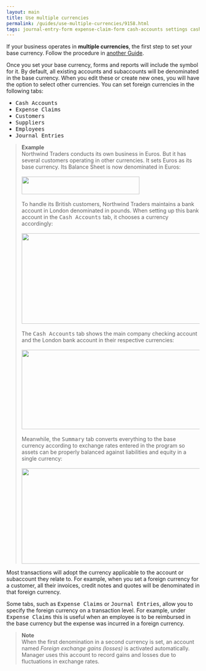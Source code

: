 ```yaml
---
layout: main
title: Use multiple currencies
permalink: /guides/use-multiple-currencies/9158.html
tags: journal-entry-form expense-claim-form cash-accounts settings cash-account-form customers suppliers employees journal-entries customer-form expense-claims supplier-form employee-form exchange-rates exchange-rate-form
---
```

<p>If your business operates in <strong>multiple currencies</strong>, the first step to set your base currency. Follow the procedure in <a href="https://forum.manager.io/t/set-base-currency/10551">another Guide</a>.</p>

<p>Once you set your base currency, forms and reports will include the symbol for it. By default, all existing accounts and subaccounts will be denominated in the base currency. When you edit these or create new ones, you will have the option to select other currencies. You can set foreign currencies in the following tabs:</p>

<ul>
<li><kbd>Cash Accounts</kbd></li>
<li><kbd>Expense Claims</kbd></li>
<li><kbd>Customers</kbd></li>
<li><kbd>Suppliers</kbd></li>
<li><kbd>Employees</kbd></li>
<li><kbd>Journal Entries</kbd></li>
</ul>

<blockquote><p><strong>Example</strong><br>Northwind Traders conducts its own business in Euros. But it has several customers operating in other currencies. It sets Euros as its base currency. Its Balance Sheet is now denominated in Euros:<br><br><img src="https://cdn-business2.discourse.org/uploads/manager1/original/2X/9/9ae54599cd743d2ef05e599ad9f7526050fac273.png" width="307" height="46"><br><br>To handle its British customers, Northwind Traders maintains a bank account in London denominated in pounds. When setting up this bank account in the <kbd>Cash Accounts</kbd> tab, it chooses a currency accordingly:<br><br><img src="https://cdn-business2.discourse.org/uploads/manager1/original/2X/7/79cfeabf5bc4acfa67fe4c1c7ef0a99ecf4b5ff0.png" width="551" height="236"><br><br>The <kbd>Cash Accounts</kbd> tab shows the main company checking account and the London bank account in their respective currencies:<br><br><img src="https://cdn-business2.discourse.org/uploads/manager1/original/2X/b/b7edb64e477952ba92ef3998ce3ec11b00dfc507.png" width="664" height="207"><br><br>Meanwhile, the <kbd>Summary</kbd> tab converts everything to the base currency according to exchange rates entered in the program so assets can be properly balanced against liabilities and equity in a single currency:<br><br><img src="https://cdn-business2.discourse.org/uploads/manager1/original/2X/f/f8eadf3a3276ed58f926ed677188e8d1e06d60df.png" width="676" height="249"><br></p></blockquote>

<p>Most transactions will adopt the currency applicable to the account or subaccount they relate to. For example, when you set a foreign currency for a customer, all their invoices, credit notes and quotes will be denominated in that foreign currency.</p>

<p>Some tabs, such as <kbd>Expense Claims</kbd> or <kbd>Journal Entries</kbd>, allow you to specify the foreign currency on a transaction level. For example, under <kbd>Expense Claims</kbd> this is useful when an employee is to be reimbursed in the base currency but the expense was incurred in a foreign currency.</p>

<blockquote><p><strong>Note</strong><br>When the first denomination in a second currency is set, an account named <em>Foreign exchange gains (losses)</em> is activated automatically. Manager uses this account to record gains and losses due to fluctuations in exchange rates.</p></blockquote>